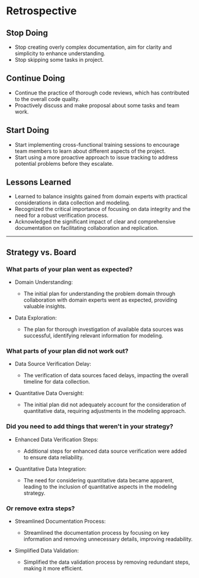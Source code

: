 # Retrospective

## Stop Doing

- Stop creating overly complex documentation, aim for clarity and simplicity to enhance understanding.
- Stop skipping some tasks in project.

## Continue Doing

- Continue the practice of thorough code reviews, which has contributed to the overall code quality.
- Proactively discuss and make proposal about some tasks and team work.

## Start Doing

- Start implementing cross-functional training sessions to encourage team members to learn about different aspects of the project.
- Start using a more proactive approach to issue tracking to address potential problems before they escalate.

## Lessons Learned

- Learned to balance insights gained from domain experts with practical considerations in data collection and modeling.
- Recognized the critical importance of focusing on data integrity and the need for a robust verification process.
- Acknowledged the significant impact of clear and comprehensive documentation on facilitating collaboration and replication.
---

## Strategy vs. Board

### What parts of your plan went as expected?

- Domain Understanding:

  - The initial plan for understanding the problem domain through collaboration with domain experts went as expected, providing valuable insights.

- Data Exploration:

  - The plan for thorough investigation of available data sources was successful, identifying relevant information for modeling.

### What parts of your plan did not work out?

- Data Source Verification Delay:

  - The verification of data sources faced delays, impacting the overall timeline for data collection.

- Quantitative Data Oversight:

  - The initial plan did not adequately account for the consideration of quantitative data, requiring adjustments in the modeling approach.

### Did you need to add things that weren't in your strategy?

- Enhanced Data Verification Steps:

  - Additional steps for enhanced data source verification were added to ensure data reliability.

- Quantitative Data Integration:

  - The need for considering quantitative data became apparent, leading to the inclusion of quantitative aspects in the modeling strategy.

### Or remove extra steps?

- Streamlined Documentation Process:

  - Streamlined the documentation process by focusing on key information and removing unnecessary details, improving readability.

- Simplified Data Validation:

  - Simplified the data validation process by removing redundant steps, making it more efficient.


